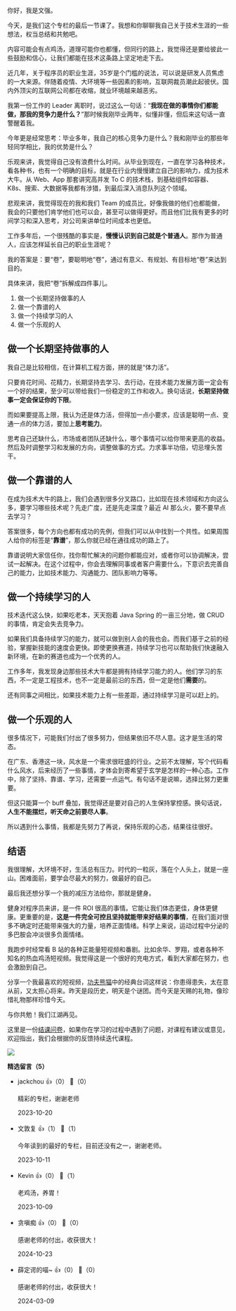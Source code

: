 你好，我是文强。

今天，是我们这个专栏的最后一节课了。我想和你聊聊我自己关于技术生涯的一些想法，权当总结和共勉吧。

内容可能会有点鸡汤，道理可能你也都懂，但同行的路上，我觉得还是要给彼此一些鼓励和信心，让我们都能在技术这条路上坚定地走下去。

近几年，关于程序员的职业生涯，35岁是个门槛的说法，可以说是研发人员焦虑的一大来源。伴随着疫情、大环境等一些因素的影响，互联网裁员潮此起彼伏。国内外顶尖的互联网公司都在收缩，就业环境越来越恶劣。

我第一份工作的 Leader 离职时，说过这么一句话：“**我现在做的事情你们都能做，那我的竞争力是什么？**”那时候我刚毕业两年，似懂非懂，但后来这句话一直警醒着我。

今年更是经常思考：毕业多年，我自己的核心竞争力是什么？我和刚毕业的那些年轻同学相比，我的优势是什么？

乐观来讲，我觉得自己没有浪费什么时间。从毕业到现在，一直在学习各种技术，看各种书，也有一个明确的目标，就是在行业内慢慢建立自己的影响力，成为技术大牛。从 Web、App 那套讲究高并发 To C 的技术栈，到基础组件如容器、K8s、搜索、大数据等我都有涉猎，到最后深入消息队列这个领域。

悲观来讲，我觉得现在的我和我们 Team 的成员比，好像我做的他们也都能做，我会的只要他们肯学他们也可以会，甚至可以做得更好。而且他们比我有更多的时间学习和深入思考，对公司来讲单位时间成本也更低。

工作多年后，一个很残酷的事实是，**慢慢认识到自己就是个普通人**。那作为普通人，应该怎样延长自己的职业生涯呢？

我的答案是：要“卷”，要聪明地“卷”，通过有意义、有规划、有目标地“卷”来达到目的。

具体来讲，我把“卷”拆解成四件事儿。

1. 做一个长期坚持做事的人
2. 做一个靠谱的人
3. 做一个持续学习的人
4. 做一个乐观的人

## 做一个长期坚持做事的人

我自己是比较相信，在计算机工程方面，拼的就是“体力活”。

只要肯花时间、花精力，长期坚持去学习、去行动，在技术能力发展方面一定会有一个好的结果，至少可以带给我们一份稳定的工作和收入。换句话说，**长期坚持做事一定会保证你的下限**。

而如果要提高上限，我认为还是体力活，但得加一点小要求，应该是聪明一点、变通一点的体力活，要加上**思考能力**。

思考自己还缺什么，市场或者团队还缺什么，哪个事情可以给你带来更高的收益。然后及时调整学习和发展的方向，调整做事的方式。力求事半功倍，切忌埋头苦干。

## 做一个靠谱的人

在成为技术大牛的路上，我们会遇到很多分叉路口，比如现在技术领域和方向这么多，要学习哪些技术呢？先走广度，还是先走深度？最近 AI 那么火，要不要早点去学习？

答案很多，每个方向也都有成功的先例，但我们可以从中找到一个共性。如果周围人给你的标签是“**靠谱**”，那么你就已经在通往成功的路上了。

靠谱说明大家信任你，找你帮忙解决的问题你都能应对，或者你可以协调解决，尝试一起解决。在这个过程中，你会去理解同事或者客户需要什么，下意识去完善自己的能力，比如技术能力、沟通能力、团队影响力等等。

## 做一个持续学习的人

技术迭代这么快，如果吃老本，天天抱着 Java Spring 的一亩三分地，做 CRUD 的事情，肯定会失去竞争力。

如果我们具备持续学习的能力，就可以做到别人会的我也会。而我们基于之前的经验，掌握新技能的速度会更快。即使更换赛道，持续学习也可以帮助我们快速融入新环境，在新的赛道也成为一个优秀的人。

工作多年，我发现身边那些技术大牛都是拥有持续学习能力的人。他们学习的东西，不一定是工程技术，也不一定是最前沿的东西，但一定是他们**需要**的。

还有同事之间相比，如果技术能力上有一些差距，通过持续学习是可以赶上的。

## 做一个乐观的人

很多情况下，可能我们付出了很多努力，但结果依旧不尽人意。这才是生活的常态。

在广东、香港这一块，风水是一个需求很旺盛的行业。之前不太理解，写个代码看什么风水，后来经历了一些事情，才体会到寄希望于玄学是怎样的一种心态。工作中，除了坚持、靠谱、学习，还需要一点运气。有句话不是说嘛，选择比努力更重要。

但这只能算一个 buff 叠加，我觉得还是要对自己的人生保持掌控感。换句话说，**人生不能摆烂，听天命之前要尽人事**。

所以遇到什么事情，我都是先努力了再说，保持乐观的心态，结果往往很好。

## 结语

我很理解，大环境不好，生活总有压力。时代的一粒灰，落在个人头上，就是一座山。困难面前，要学会尽最大的努力，做最好的自己。

最后我还想分享一个我的减压方法给你，那就是健身。

健身对程序员来讲，是一件 ROI 很高的事情。它能让我们体态更佳，身体更健康。更重要的是，**这是一件完全可控且坚持就能带来好结果的事情**，在我们面对很多不确定时还能带来强大的力量，培养正面情绪。科学上来说，运动过程中分泌的多巴胺会冲淡很多负面情绪。

我跑步时经常看 B 站的各种正能量短视频和番剧。比如余华、罗翔，或者各种不知名的热血鸡汤短视频。我觉得这是一个很好的充电方式，看到大家都在努力，也会激励到自己。

分享一个我最喜欢的短视频，[功夫熊猫](https://www.bilibili.com/video/BV1Yr4y1p7S7/?spm_id_from=333.337.search-card.all.click&vd_source=e834d72524f9261b9fa000f0ddc394e9)中的经典台词这样说：你患得患失，太在意从前，又太担心将来。昨天是段历史，明天是个谜团。而今天是天赐的礼物，像珍惜礼物那样珍惜今天。

与你共勉！我们江湖再见。

这里是一份[结课问卷](https://jinshuju.net/f/Ekg9Lz)，如果你在学习的过程中遇到了问题，对课程有建议或意见，欢迎指出，我们会根据你的反馈持续迭代课程。

[![](https://static001.geekbang.org/resource/image/c8/fc/c849d0dc4498e725c621d24e2218befc.jpg?wh=1142x801)](https://jinshuju.net/f/Ekg9Lz)
<div><strong>精选留言（5）</strong></div><ul>
<li><span>jackchou</span> 👍（0） 💬（0）<p>精彩的专栏，谢谢老师</p>2023-10-20</li><br/><li><span>文敦复</span> 👍（1） 💬（1）<p>今年读到的最好的专栏，目前还没有之一，谢谢老师。</p>2023-10-11</li><br/><li><span>Kevin</span> 👍（0） 💬（1）<p>老鸡汤，养胃！</p>2023-10-09</li><br/><li><span>贪嗔痴</span> 👍（0） 💬（0）<p>感谢老师的付出，收获很大！
</p>2024-10-23</li><br/><li><span>薛定谔的喵~</span> 👍（0） 💬（0）<p>感谢老师的付出，收获很大！</p>2024-03-09</li><br/>
</ul>